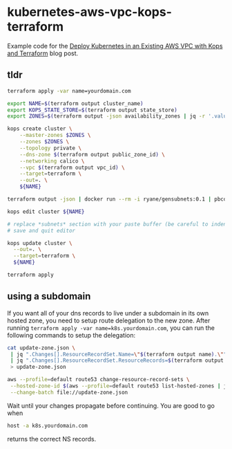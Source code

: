 # kubernetes-aws-vpc-kops-terraform

Example code for
the
[Deploy Kubernetes in an Existing AWS VPC with Kops and Terraform](https://ryaneschinger.com/blog/kubernetes-aws-vpc-kops-terraform/) blog
post.

## tldr

```bash
terraform apply -var name=yourdomain.com

export NAME=$(terraform output cluster_name)
export KOPS_STATE_STORE=$(terraform output state_store)
export ZONES=$(terraform output -json availability_zones | jq -r '.value|join(",")')

kops create cluster \
    --master-zones $ZONES \
    --zones $ZONES \
    --topology private \
    --dns-zone $(terraform output public_zone_id) \
    --networking calico \
    --vpc $(terraform output vpc_id) \
    --target=terraform \
    --out=. \
    ${NAME}

terraform output -json | docker run --rm -i ryane/gensubnets:0.1 | pbcopy

kops edit cluster ${NAME}

# replace *subnets* section with your paste buffer (be careful to indent properly)
# save and quit editor

kops update cluster \
  --out=. \
  --target=terraform \
  ${NAME}

terraform apply
```

## using a subdomain

If you want all of your dns records to live under a subdomain in its own hosted
zone, you need to setup route delegation to the new zone. After running
`terraform apply -var name=k8s.yourdomain.com`, you can run the following
commands to setup the delegation:

```bash
cat update-zone.json \
 | jq ".Changes[].ResourceRecordSet.Name=\"$(terraform output name).\"" \
 | jq ".Changes[].ResourceRecordSet.ResourceRecords=$(terraform output -json name_servers | jq '.value|[{"Value": .[]}]')" \
 > update-zone.json

aws --profile=default route53 change-resource-record-sets \
 --hosted-zone-id $(aws --profile=default route53 list-hosted-zones | jq -r '.HostedZones[] | select(.Name=="yourdomain.com.") | .Id' | sed 's/\/hostedzone\///') \
 --change-batch file://update-zone.json
```

Wait until your changes propagate before continuing. You are good to go when

```bash
host -a k8s.yourdomain.com
```

returns the correct NS records.
